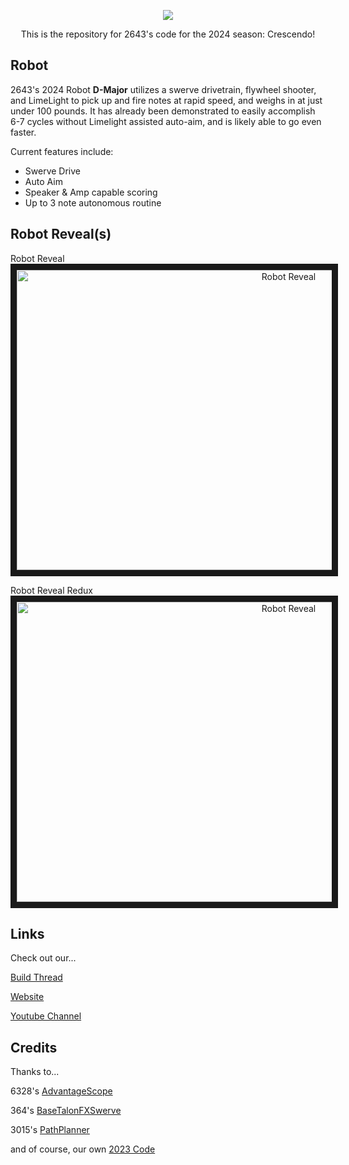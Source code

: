 <p align="center">
  <img src="https://github.com/2643/2024-Code/assets/90363825/c1cef9c0-b50f-4f80-98c7-8e26e36d4aa8" />
</p>
<p align="center">
  This is the repository for 2643's code for the 2024 season: Crescendo!
</p>

## Robot

  2643's 2024 Robot **D-Major** utilizes a swerve drivetrain, flywheel shooter, and LimeLight to pick up and fire notes at rapid speed, and weighs in at just under 100 pounds. It has already been demonstrated to easily accomplish 6-7 cycles without Limelight assisted auto-aim, and is likely able to go even faster. 
  
  Current features include:
  * Swerve Drive
  * Auto Aim
  * Speaker & Amp capable scoring
  * Up to 3 note autonomous routine

## Robot Reveal(s)

  Robot Reveal
<a align="center" href="http://www.youtube.com/watch?feature=player_embedded&v=FG158xyFlEg
" target="_blank"><img src="http://img.youtube.com/vi/FG158xyFlEg/0.jpg" 
alt="Robot Reveal" width="854" height="480" border="10"/></a>

  Robot Reveal Redux
<a align="center" href="http://www.youtube.com/watch?feature=player_embedded&v=uH54WJ9Ze7k
" target="_blank"><img src="http://img.youtube.com/vi/uH54WJ9Ze7k/0.jpg" 
alt="Robot Reveal" width="854" height="480" border="10"/></a>

## Links

  Check out our...

  [Build Thread](https://www.chiefdelphi.com/t/frc-2643-dark-matter-2024-build-thread/448453 "Build Thread")

  [Website](https://team2643.com/ "Website")

  [Youtube Channel](https://www.youtube.com/@Team-DarkMatter "Youtube Channel")

## Credits

  Thanks to...

  6328's [AdvantageScope](https://github.com/Mechanical-Advantage/AdvantageScope "AdvantageScope")
  
  364's [BaseTalonFXSwerve](https://github.com/dirtbikerxz/BaseTalonFXSwerve "BaseTalonFXSwerve")
  
  3015's [PathPlanner](https://github.com/mjansen4857/pathplanner "PathPlanner")

  and of course, our own [2023 Code](https://github.com/2643/2023-Code "2023 Code")
  

